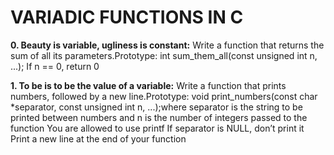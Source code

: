 # VARIADIC FUNCTIONS IN C

**0. Beauty is variable, ugliness is constant:** Write a function that returns the sum of all its parameters.Prototype: int sum_them_all(const unsigned int n, ...); If n == 0, return 0

**1. To be is to be the value of a variable:** Write a function that prints numbers, followed by a new line.Prototype: void print_numbers(const char *separator, const unsigned int n, ...);where separator is the string to be printed between numbers and n is the number of integers passed to the function You are allowed to use printf If separator is NULL, don’t print it Print a new line at the end of your function
